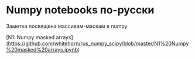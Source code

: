Numpy notebooks по-русски
=========================

Заметка посвящена массивам-маскам в numpy

[N1: Numpy masked arrays] (https://github.com/whitehorn/rus_numpy_scipy/blob/master/N1%20Numpy%20masked%20arrays.ipynb)

